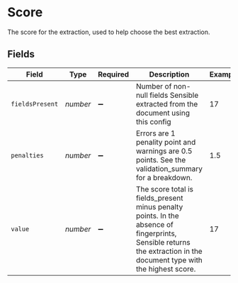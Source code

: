 # Score

The score for the extraction, used to help choose the best extraction.


## Fields

| Field                                                                                                                                                                | Type                                                                                                                                                                 | Required                                                                                                                                                             | Description                                                                                                                                                          | Example                                                                                                                                                              |
| -------------------------------------------------------------------------------------------------------------------------------------------------------------------- | -------------------------------------------------------------------------------------------------------------------------------------------------------------------- | -------------------------------------------------------------------------------------------------------------------------------------------------------------------- | -------------------------------------------------------------------------------------------------------------------------------------------------------------------- | -------------------------------------------------------------------------------------------------------------------------------------------------------------------- |
| `fieldsPresent`                                                                                                                                                      | *number*                                                                                                                                                             | :heavy_minus_sign:                                                                                                                                                   | Number of non-null fields Sensible extracted from the document using this config                                                                                     | 17                                                                                                                                                                   |
| `penalties`                                                                                                                                                          | *number*                                                                                                                                                             | :heavy_minus_sign:                                                                                                                                                   | Errors are 1 penality point and warnings are 0.5 points. See the validation_summary for a breakdown.                                                                 | 1.5                                                                                                                                                                  |
| `value`                                                                                                                                                              | *number*                                                                                                                                                             | :heavy_minus_sign:                                                                                                                                                   | The score total is fields_present minus penalty points. In the absence of fingerprints, Sensible returns the extraction in the document type with the highest score. | 17                                                                                                                                                                   |